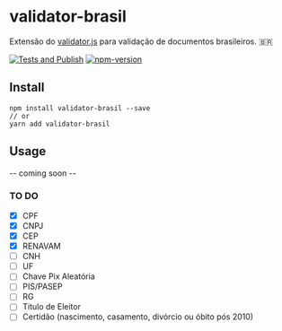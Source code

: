 # validator-brasil

Extensão do [validator.js](https://github.com/validatorjs/validator.js) para validação de documentos brasileiros. 🇧🇷

[![Tests and Publish](https://github.com/ogilvieira/validator-brasil/actions/workflows/main.yml/badge.svg)](https://github.com/ogilvieira/validator-brasil/actions/workflows/main.yml)
[![npm-version](https://img.shields.io/npm/v/validator-brasil?color=brightgreen&label=npm%20package)](https://www.npmjs.com/package/validator-brasil)

## Install
```
npm install validator-brasil --save
// or
yarn add validator-brasil
```

## Usage
-- coming soon --


### TO DO

- [x] CPF
- [x] CNPJ
- [x] CEP
- [x] RENAVAM
- [ ] CNH
- [ ] UF
- [ ] Chave Pix Aleatória
- [ ] PIS/PASEP
- [ ] RG
- [ ] Titulo de Eleitor
- [ ] Certidão (nascimento, casamento, divórcio ou óbito pós 2010)
